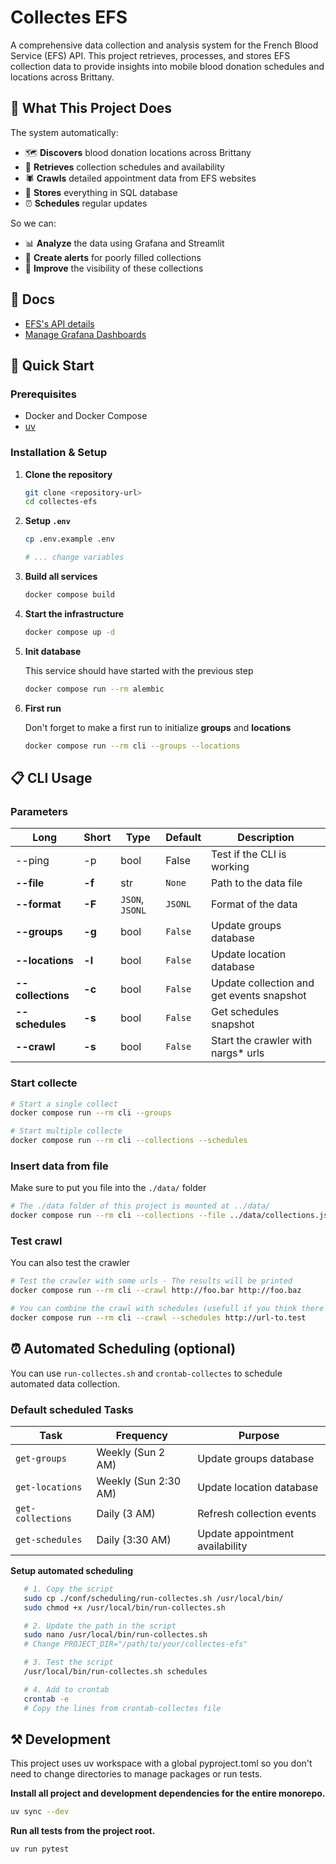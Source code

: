 # Collectes EFS

A comprehensive data collection and analysis system for the French Blood Service (EFS) API. This project retrieves, processes, and stores EFS collection data to provide insights into mobile blood donation schedules and locations across Brittany.

## 🤔 What This Project Does

The system automatically:
- 🗺️ **Discovers** blood donation locations across Brittany
- 📅 **Retrieves** collection schedules and availability
- 🕷️ **Crawls** detailed appointment data from EFS websites  
- 💾 **Stores** everything in SQL database
- ⏰ **Schedules** regular updates

So we can:
- 📊 **Analyze** the data using Grafana and Streamlit
- 🚨 **Create alerts** for poorly filled collections
- 👀 **Improve** the visibility of these collections

## 📃 Docs
- [EFS's API details](./docs/efs_api_info.md)
- [Manage Grafana Dashboards](./docs/grafana-dashboards-provisioning.md)

## 🚀 Quick Start

### Prerequisites
- Docker and Docker Compose
- [uv](https://docs.astral.sh/uv/getting-started/installation/)

### Installation & Setup

1. **Clone the repository**

   ```bash
   git clone <repository-url>
   cd collectes-efs
   ```

2. **Setup `.env`**
   
   ```bash
   cp .env.example .env

   # ... change variables
   ```

3. **Build all services**

   ```bash
   docker compose build
   ```

4. **Start the infrastructure**

   ```bash
   docker compose up -d
   ```

5. **Init database**

   This service should have started with the previous step
   ```bash
   docker compose run --rm alembic
   ```
   
6. **First run**

   Don't forget to make a first run to initialize **groups** and **locations**
   ```bash
   docker compose run --rm cli --groups --locations
   ```

## 📋 CLI Usage
### Parameters
| Long              | Short  | Type            | Default | Description                               |
| ----------------- | ------ | --------------- | ------- | ----------------------------------------- |
| --ping            | -p     | bool            | False   | Test if the CLI is working                |
| **--file**        | **-f** | str             | `None`  | Path to the data file                     |
| **--format**      | **-F** | `JSON`, `JSONL` | `JSONL` | Format of the data                        |
| **--groups**      | **-g** | bool            | `False` | Update groups database                    |
| **--locations**   | **-l** | bool            | `False` | Update location database                  |
| **--collections** | **-c** | bool            | `False` | Update collection and get events snapshot |
| **--schedules**   | **-s** | bool            | `False` | Get schedules snapshot                    |
| **--crawl**       | **-s** | bool            | `False` | Start the crawler with nargs* urls        |

### Start collecte

```bash
# Start a single collect
docker compose run --rm cli --groups

# Start multiple collecte
docker compose run --rm cli --collections --schedules
```

### Insert data from file
Make sure to put you file into the `./data/` folder

```bash
# The ./data folder of this project is mounted at ../data/ 
docker compose run --rm cli --collections --file ../data/collections.json
```

### Test crawl
You can also test the crawler
```bash
# Test the crawler with some urls - The results will be printed
docker compose run --rm cli --crawl http://foo.bar http://foo.baz

# You can combine the crawl with schedules (usefull if you think there is a problem with a specific collection)
docker compose run --rm cli --crawl --schedules http://url-to.test
```

## ⏰ Automated Scheduling (optional)

You can use `run-collectes.sh` and `crontab-collectes` to schedule automated data collection.

### Default scheduled Tasks
| Task | Frequency | Purpose |
|------|-----------|---------|
| `get-groups` | Weekly (Sun 2 AM) | Update groups database |
| `get-locations` | Weekly (Sun 2:30 AM) | Update location database |
| `get-collections` | Daily (3 AM) | Refresh collection events |
| `get-schedules` | Daily (3:30 AM) | Update appointment availability |

**Setup automated scheduling**
```bash
   # 1. Copy the script
   sudo cp ./conf/scheduling/run-collectes.sh /usr/local/bin/
   sudo chmod +x /usr/local/bin/run-collectes.sh

   # 2. Update the path in the script
   sudo nano /usr/local/bin/run-collectes.sh
   # Change PROJECT_DIR="/path/to/your/collectes-efs"

   # 3. Test the script
   /usr/local/bin/run-collectes.sh schedules

   # 4. Add to crontab
   crontab -e
   # Copy the lines from crontab-collectes file
```

## ⚒️ Development
This project uses uv workspace with a global pyproject.toml so you don't need to change directories to manage packages or run tests.

**Install all project and development dependencies for the entire monorepo.**

```bash
uv sync --dev
```

**Run all tests from the project root.**
```bash
uv run pytest
```


